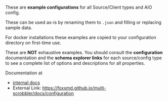 These are **example configurations** for all Source/Client types and AIO config.

These can be used as-is by renaming them to `.json` and filling or replacing sample data.

For docker installations these examples are copied to your configuration directory on first-time use.

These are **NOT** exhaustive examples. You should consult the  **configuration** documentation and the **schema explorer links** for each source/config type to see a complete list of options and descriptions for all properties.

Documentation at

* [internal docs](../docsite/docs/configuration/configuration.mdx)
* External Link: https://foxxmd.github.io/multi-scrobbler/docs/configuration
